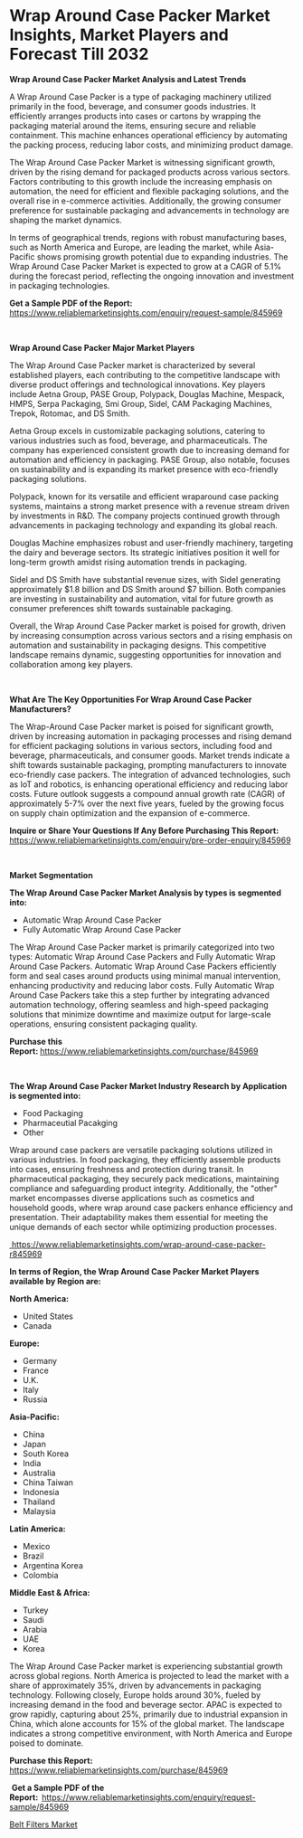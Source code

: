 <p><h1>Wrap Around Case Packer Market Insights, Market Players and Forecast Till 2032</h1></p><p><strong>Wrap Around Case Packer Market Analysis and Latest Trends</strong></p>
<p><p>A Wrap Around Case Packer is a type of packaging machinery utilized primarily in the food, beverage, and consumer goods industries. It efficiently arranges products into cases or cartons by wrapping the packaging material around the items, ensuring secure and reliable containment. This machine enhances operational efficiency by automating the packing process, reducing labor costs, and minimizing product damage.</p><p>The Wrap Around Case Packer Market is witnessing significant growth, driven by the rising demand for packaged products across various sectors. Factors contributing to this growth include the increasing emphasis on automation, the need for efficient and flexible packaging solutions, and the overall rise in e-commerce activities. Additionally, the growing consumer preference for sustainable packaging and advancements in technology are shaping the market dynamics.</p><p>In terms of geographical trends, regions with robust manufacturing bases, such as North America and Europe, are leading the market, while Asia-Pacific shows promising growth potential due to expanding industries. The Wrap Around Case Packer Market is expected to grow at a CAGR of 5.1% during the forecast period, reflecting the ongoing innovation and investment in packaging technologies.</p></p>
<p><strong>Get a Sample PDF of the Report:&nbsp;</strong> <a href="https://www.reliablemarketinsights.com/enquiry/request-sample/845969?utm_campaign=2117&utm_medium=2&utm_source=Github&utm_content=ia&utm_term=10042025&utm_id=wrap-around-case-packer">https://www.reliablemarketinsights.com/enquiry/request-sample/845969</a></p>
<p>&nbsp;</p>
<p><strong>Wrap Around Case Packer Major Market Players</strong></p>
<p><p>The Wrap Around Case Packer market is characterized by several established players, each contributing to the competitive landscape with diverse product offerings and technological innovations. Key players include Aetna Group, PASE Group, Polypack, Douglas Machine, Mespack, HMPS, Serpa Packaging, Smi Group, Sidel, CAM Packaging Machines, Trepok, Rotomac, and DS Smith.</p><p>Aetna Group excels in customizable packaging solutions, catering to various industries such as food, beverage, and pharmaceuticals. The company has experienced consistent growth due to increasing demand for automation and efficiency in packaging. PASE Group, also notable, focuses on sustainability and is expanding its market presence with eco-friendly packaging solutions.</p><p>Polypack, known for its versatile and efficient wraparound case packing systems, maintains a strong market presence with a revenue stream driven by investments in R&D. The company projects continued growth through advancements in packaging technology and expanding its global reach.</p><p>Douglas Machine emphasizes robust and user-friendly machinery, targeting the dairy and beverage sectors. Its strategic initiatives position it well for long-term growth amidst rising automation trends in packaging.</p><p>Sidel and DS Smith have substantial revenue sizes, with Sidel generating approximately $1.8 billion and DS Smith around $7 billion. Both companies are investing in sustainability and automation, vital for future growth as consumer preferences shift towards sustainable packaging.</p><p>Overall, the Wrap Around Case Packer market is poised for growth, driven by increasing consumption across various sectors and a rising emphasis on automation and sustainability in packaging designs. This competitive landscape remains dynamic, suggesting opportunities for innovation and collaboration among key players.</p></p>
<p>&nbsp;</p>
<p><strong>What Are The Key Opportunities For Wrap Around Case Packer Manufacturers?</strong></p>
<p><p>The Wrap-Around Case Packer market is poised for significant growth, driven by increasing automation in packaging processes and rising demand for efficient packaging solutions in various sectors, including food and beverage, pharmaceuticals, and consumer goods. Market trends indicate a shift towards sustainable packaging, prompting manufacturers to innovate eco-friendly case packers. The integration of advanced technologies, such as IoT and robotics, is enhancing operational efficiency and reducing labor costs. Future outlook suggests a compound annual growth rate (CAGR) of approximately 5-7% over the next five years, fueled by the growing focus on supply chain optimization and the expansion of e-commerce.</p></p>
<p><strong>Inquire or Share Your Questions If Any Before Purchasing This Report:</strong> <a href="https://www.reliablemarketinsights.com/enquiry/pre-order-enquiry/845969?utm_campaign=2117&utm_medium=2&utm_source=Github&utm_content=ia&utm_term=10042025&utm_id=wrap-around-case-packer">https://www.reliablemarketinsights.com/enquiry/pre-order-enquiry/845969</a></p>
<p>&nbsp;</p>
<p><strong>Market Segmentation</strong></p>
<p><strong>The Wrap Around Case Packer Market Analysis by types is segmented into:</strong></p>
<p><ul><li>Automatic Wrap Around Case Packer</li><li>Fully Automatic Wrap Around Case Packer</li></ul></p>
<p><p>The Wrap Around Case Packer market is primarily categorized into two types: Automatic Wrap Around Case Packers and Fully Automatic Wrap Around Case Packers. Automatic Wrap Around Case Packers efficiently form and seal cases around products using minimal manual intervention, enhancing productivity and reducing labor costs. Fully Automatic Wrap Around Case Packers take this a step further by integrating advanced automation technology, offering seamless and high-speed packaging solutions that minimize downtime and maximize output for large-scale operations, ensuring consistent packaging quality.</p></p>
<p><strong>Purchase this Report:&nbsp;</strong><a href="https://www.reliablemarketinsights.com/purchase/845969?utm_campaign=2117&utm_medium=2&utm_source=Github&utm_content=ia&utm_term=10042025&utm_id=wrap-around-case-packer">https://www.reliablemarketinsights.com/purchase/845969</a></p>
<p>&nbsp;</p>
<p><strong>The Wrap Around Case Packer Market Industry Research by Application is segmented into:</strong></p>
<p><ul><li>Food Packaging</li><li>Pharmaceutial Pacakging</li><li>Other</li></ul></p>
<p><p>Wrap around case packers are versatile packaging solutions utilized in various industries. In food packaging, they efficiently assemble products into cases, ensuring freshness and protection during transit. In pharmaceutical packaging, they securely pack medications, maintaining compliance and safeguarding product integrity. Additionally, the "other" market encompasses diverse applications such as cosmetics and household goods, where wrap around case packers enhance efficiency and presentation. Their adaptability makes them essential for meeting the unique demands of each sector while optimizing production processes.</p></p>
<p><a href="https://www.reliablemarketinsights.com/wrap-around-case-packer-r845969?utm_campaign=2117&utm_medium=2&utm_source=Github&utm_content=ia&utm_term=10042025&utm_id=wrap-around-case-packer">&nbsp;https://www.reliablemarketinsights.com/wrap-around-case-packer-r845969</a></p>
<p><strong>In terms of Region, the Wrap Around Case Packer Market Players available by Region are:</strong></p>
<p>
    <p> <strong> North America: </strong>
        <ul>
            <li>United States</li>
            <li>Canada</li>
        </ul>
        </p> 
    <p> <strong> Europe: </strong>
        <ul>
            <li>Germany</li>
            <li>France</li>
            <li>U.K.</li>
            <li>Italy</li>
            <li>Russia</li>
        </ul>
        </p> 
    <p> <strong> Asia-Pacific: </strong>
        <ul>
            <li>China</li>
            <li>Japan</li>
            <li>South Korea</li>
            <li>India</li>
            <li>Australia</li>
            <li>China Taiwan</li>
            <li>Indonesia</li>
            <li>Thailand</li>
            <li>Malaysia</li>
        </ul>
        </p> 
    <p> <strong> Latin America: </strong>
        <ul>
            <li>Mexico</li>
            <li>Brazil</li>
            <li>Argentina Korea</li>
            <li>Colombia</li>
        </ul>
        </p> 
    <p> <strong> Middle East & Africa: </strong>
        <ul>
            <li>Turkey</li>
            <li>Saudi</li>
            <li>Arabia</li>
            <li>UAE</li>
            <li>Korea</li>
        </ul>
    </p>
    </p>
<p><p>The Wrap Around Case Packer market is experiencing substantial growth across global regions. North America is projected to lead the market with a share of approximately 35%, driven by advancements in packaging technology. Following closely, Europe holds around 30%, fueled by increasing demand in the food and beverage sector. APAC is expected to grow rapidly, capturing about 25%, primarily due to industrial expansion in China, which alone accounts for 15% of the global market. The landscape indicates a strong competitive environment, with North America and Europe poised to dominate.</p></p>
<p><strong>Purchase this Report: </strong><a href="https://www.reliablemarketinsights.com/purchase/845969?utm_campaign=2117&utm_medium=2&utm_source=Github&utm_content=ia&utm_term=10042025&utm_id=wrap-around-case-packer">https://www.reliablemarketinsights.com/purchase/845969</a></p>
<p>&nbsp;<strong>Get a Sample PDF of the Report:&nbsp;&nbsp;</strong><a href="https://www.reliablemarketinsights.com/enquiry/request-sample/845969?utm_campaign=2117&utm_medium=2&utm_source=Github&utm_content=ia&utm_term=10042025&utm_id=wrap-around-case-packer">https://www.reliablemarketinsights.com/enquiry/request-sample/845969</a></p>
<p><strong></strong></p>
<p><p><a href="https://github.com/bozzoquishmd/Market-Research-Report-List-1/blob/main/belt-filters-market.md?utm_campaign=2117&utm_medium=2&utm_source=Github&utm_content=ia&utm_term=10042025&utm_id=wrap-around-case-packer">Belt Filters Market</a></p></p>